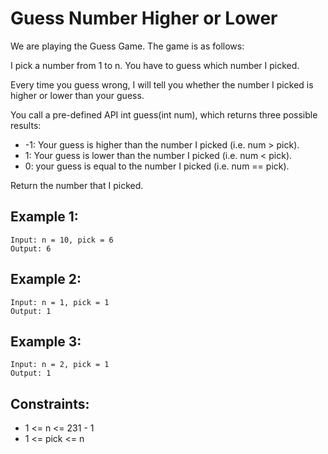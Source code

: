 # Guess Number Higher or Lower

We are playing the Guess Game. The game is as follows:

I pick a number from 1 to n. You have to guess which number I picked.

Every time you guess wrong, I will tell you whether the number I picked is  
higher or lower than your guess.

You call a pre-defined API int guess(int num), which returns three possible  
results:

* -1: Your guess is higher than the number I picked (i.e. num > pick).
* 1: Your guess is lower than the number I picked (i.e. num < pick).
* 0: your guess is equal to the number I picked (i.e. num == pick).

Return the number that I picked.

## Example 1:

    Input: n = 10, pick = 6
    Output: 6

## Example 2:

    Input: n = 1, pick = 1
    Output: 1

## Example 3:

    Input: n = 2, pick = 1
    Output: 1

## Constraints:

* 1 <= n <= 231 - 1
* 1 <= pick <= n

